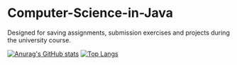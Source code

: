# Computer-Science-in-Java
Designed for saving assignments, submission exercises and projects during the university course.

[![Anurag's GitHub stats](https://github-readme-stats.vercel.app/api?username=lironmiz&count_private=true&show_icons=true&theme=dark)](https://github.com/anuraghazra/github-readme-stats)
[![Top Langs](https://github-readme-stats.vercel.app/api/top-langs/?username=lironmiz&layout=compact)](https://github.com/anuraghazra/github-readme-stats)
